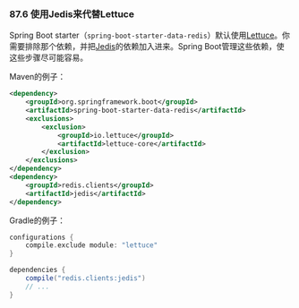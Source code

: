 ### 87.6 使用Jedis来代替Lettuce

Spring Boot starter（`spring-boot-starter-data-redis`）默认使用[Lettuce](https://github.com/lettuce-io/lettuce-core/)。你需要排除那个依赖，并把[Jedis](https://github.com/xetorthio/jedis/)的依赖加入进来。Spring Boot管理这些依赖，使这些步骤尽可能容易。

Maven的例子：
```xml
<dependency>
	<groupId>org.springframework.boot</groupId>
	<artifactId>spring-boot-starter-data-redis</artifactId>
	<exclusions>
		<exclusion>
			<groupId>io.lettuce</groupId>
			<artifactId>lettuce-core</artifactId>
		</exclusion>
	</exclusions>
</dependency>
<dependency>
	<groupId>redis.clients</groupId>
	<artifactId>jedis</artifactId>
</dependency>
```
Gradle的例子：
```gradle
configurations {
	compile.exclude module: "lettuce"
}

dependencies {
	compile("redis.clients:jedis")
	// ...
}
```
